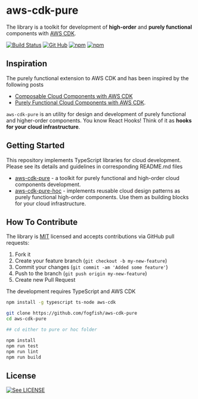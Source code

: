 # aws-cdk-pure

The library is a toolkit for development of **high-order** and **purely functional** components with [AWS CDK](https://docs.aws.amazon.com/cdk/latest/guide/home.html).

[![Build Status](https://secure.travis-ci.org/fogfish/aws-cdk-pure.svg?branch=master)](http://travis-ci.org/fogfish/aws-cdk-pure)
[![Git Hub](https://img.shields.io/github/last-commit/fogfish/aws-cdk-pure.svg)](http://travis-ci.org/fogfish/aws-cdk-pure)
[![npm](https://img.shields.io/npm/v/aws-cdk-pure?label=aws-cdk-pure)](https://www.npmjs.com/package/aws-cdk-pure) 
[![npm](https://img.shields.io/npm/v/aws-cdk-pure-hoc?label=aws-cdk-pure-hoc)](https://www.npmjs.com/package/aws-cdk-pure-hoc) 


## Inspiration

The purely functional extension to AWS CDK and has been inspired by the following posts
* [Composable Cloud Components with AWS CDK](https://i.am.fog.fish/2019/07/28/composable-cloud-components-with-aws-cdk.html)
* [Purely Functional Cloud Components with AWS CDK](https://i.am.fog.fish/2019/08/23/purely-functional-cloud-with-aws-cdk.html).

`aws-cdk-pure` is an utility for design and development of purely functional and higher-order components. You know React Hooks! Think of it as **hooks for your cloud infrastructure**.


## Getting Started

This repository implements TypeScript libraries for cloud development. Please see its details and guidelines in corresponding README.md files
* [aws-cdk-pure](pure) - a toolkit for purely functional and high-order cloud components development.
* [aws-cdk-pure-hoc](hoc) - implements reusable cloud design patterns as purely functional high-order components. Use them as building blocks for your cloud infrastructure.  

## How To Contribute

The library is [MIT](LICENSE) licensed and accepts contributions via GitHub pull requests:

1. Fork it
2. Create your feature branch (`git checkout -b my-new-feature`)
3. Commit your changes (`git commit -am 'Added some feature'`)
4. Push to the branch (`git push origin my-new-feature`)
5. Create new Pull Request

The development requires TypeScript and AWS CDK

```bash
npm install -g typescript ts-node aws-cdk
```

```bash
git clone https://github.com/fogfish/aws-cdk-pure
cd aws-cdk-pure

## cd either to pure or hoc folder

npm install
npm run test
npm run lint
npm run build
```

## License

[![See LICENSE](https://img.shields.io/github/license/fogfish/aws-cdk-pure.svg?style=for-the-badge)](LICENSE)
